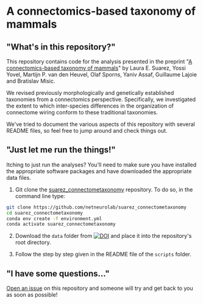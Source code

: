 # A connectomics-based taxonomy of mammals

## "What's in this repository?"

This repository contains code for the analysis presented in the preprint "[A connectomics-based taxonomy of mammals](https://doi.org/10.1101/2022.03.11.483995)" by Laura E. Suarez, Yossi Yovel, Martijn P. van den Heuvel, Olaf Sporns, Yaniv Assaf, Guillaume Lajoie and Bratislav Misic.

We revised previously morphologically and genetically established taxonomies from a connectomics perspective. Specifically, we investigated the extent to which inter-species differences in the organization of connectome wiring conform to these traditional taxonomies.

We've tried to document the various aspects of this repository with several README files, so feel free to jump around and check things out.

## "Just let me run the things!"

Itching to just run the analyses? You'll need to make sure you have installed the appropriate software packages and have downloaded the appropriate data files.

1. Git clone the [suarez_connectometaxonomy](https://github.com/netneurolab/suarez_connectometaxonomy.git) repository. To do so, in the command line type:

```bash
git clone https://github.com/netneurolab/suarez_connectometaxonomy
cd suarez_connectometaxonomy
conda env create -f environment.yml
conda activate suarez_connectometaxonomy
```

2. Download the `data` folder from [![DOI](https://zenodo.org/badge/DOI/10.5281/zenodo.6382386.svg)](https://doi.org/10.5281/zenodo.6382386) and place it into the repository's root directory.

3. Follow the step by step given in the README file of the `scripts` folder.

## "I have some questions..."

[Open an issue](https://github.com/netneurolab/suarez_connectometaxonomy/issues) on this repository and someone will try and get back to you as soon as possible!
